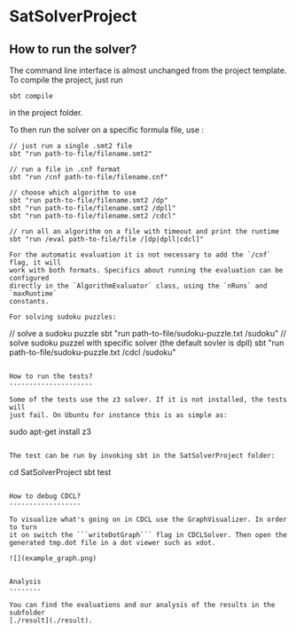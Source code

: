 SatSolverProject
================

How to run the solver?
----------------------

The command line interface is almost unchanged from the project template.
To compile the project, just run
```
sbt compile
```
in the project folder.

To then run the solver on a specific formula file, use :
```
// just run a single .smt2 file
sbt "run path-to-file/filename.smt2"

// run a file in .cnf format
sbt "run /cnf path-to-file/filename.cnf"

// choose which algorithm to use
sbt "run path-to-file/filename.smt2 /dp"
sbt "run path-to-file/filename.smt2 /dpll"
sbt "run path-to-file/filename.smt2 /cdcl"

// run all an algorithm on a file with timeout and print the runtime
sbt "run /eval path-to-file/file /[dp|dpll|cdcl]"

For the automatic evaluation it is not necessary to add the `/cnf` flag, it will
work with both formats. Specifics about running the evaluation can be configured
directly in the `AlgorithmEvaluator` class, using the `nRuns` and `maxRuntime`
constants.

For solving sudoku puzzles:
```
// solve a sudoku puzzle
sbt "run path-to-file/sudoku-puzzle.txt /sudoku"
// solve sudoku puzzel with specific solver (the default sovler is dpll)
sbt "run path-to-file/sudoku-puzzle.txt /cdcl /sudoku"
```

How to run the tests?
---------------------

Some of the tests use the z3 solver. If it is not installed, the tests will
just fail. On Ubuntu for instance this is as simple as:
```
sudo apt-get install z3
```

The test can be run by invoking sbt in the SatSolverProject folder:
```
cd SatSolverProject
sbt test
```

How to debug CDCL?
------------------

To visualize what's going on in CDCL use the GraphVisualizer. In order to turn
it on switch the ```writeDotGraph``` flag in CDCLSolver. Then open the
generated tmp.dot file in a dot viewer such as xdot.

![](example_graph.png)


Analysis
--------

You can find the evaluations and our analysis of the results in the subfolder
[./result](./result).


